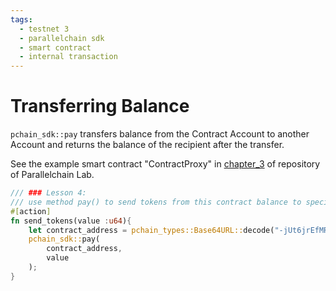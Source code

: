 ```yaml
---
tags:
  - testnet 3
  - parallelchain sdk
  - smart contract
  - internal transaction
---
```


# Transferring Balance

`pchain_sdk::pay` transfers balance from the Contract Account to another Account and returns the balance of the recipient after the transfer.


See the example smart contract "ContractProxy" in [chapter_3](https://github.com/parallelchain-io/example-smart-contracts) of repository of Parallelchain Lab.

```rust
/// ### Lesson 4:
/// use method pay() to send tokens from this contract balance to specific address.
#[action]
fn send_tokens(value :u64){
    let contract_address = pchain_types::Base64URL::decode("-jUt6jrEfMRD1JM9n6_yAASl2cwsc4tg1Bqp07gvQpU").unwrap().try_into().unwrap();
    pchain_sdk::pay(
        contract_address,
        value
    );
}
```